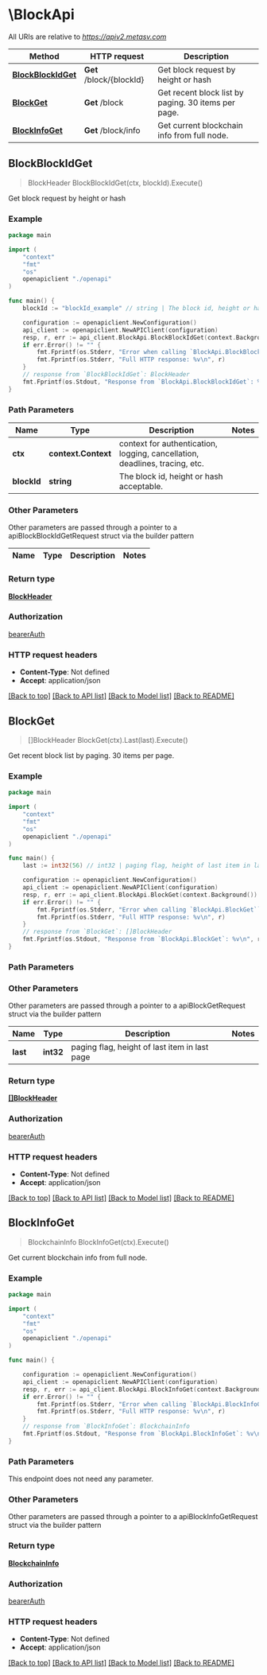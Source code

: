 # \BlockApi

All URIs are relative to *https://apiv2.metasv.com*

Method | HTTP request | Description
------------- | ------------- | -------------
[**BlockBlockIdGet**](BlockApi.md#BlockBlockIdGet) | **Get** /block/{blockId} | Get block request by height or hash
[**BlockGet**](BlockApi.md#BlockGet) | **Get** /block | Get recent block list by paging. 30 items per page.
[**BlockInfoGet**](BlockApi.md#BlockInfoGet) | **Get** /block/info | Get current blockchain info from full node.



## BlockBlockIdGet

> BlockHeader BlockBlockIdGet(ctx, blockId).Execute()

Get block request by height or hash

### Example

```go
package main

import (
    "context"
    "fmt"
    "os"
    openapiclient "./openapi"
)

func main() {
    blockId := "blockId_example" // string | The block id, height or hash acceptable.

    configuration := openapiclient.NewConfiguration()
    api_client := openapiclient.NewAPIClient(configuration)
    resp, r, err := api_client.BlockApi.BlockBlockIdGet(context.Background(), blockId).Execute()
    if err.Error() != "" {
        fmt.Fprintf(os.Stderr, "Error when calling `BlockApi.BlockBlockIdGet``: %v\n", err)
        fmt.Fprintf(os.Stderr, "Full HTTP response: %v\n", r)
    }
    // response from `BlockBlockIdGet`: BlockHeader
    fmt.Fprintf(os.Stdout, "Response from `BlockApi.BlockBlockIdGet`: %v\n", resp)
}
```

### Path Parameters


Name | Type | Description  | Notes
------------- | ------------- | ------------- | -------------
**ctx** | **context.Context** | context for authentication, logging, cancellation, deadlines, tracing, etc.
**blockId** | **string** | The block id, height or hash acceptable. | 

### Other Parameters

Other parameters are passed through a pointer to a apiBlockBlockIdGetRequest struct via the builder pattern


Name | Type | Description  | Notes
------------- | ------------- | ------------- | -------------


### Return type

[**BlockHeader**](BlockHeader.md)

### Authorization

[bearerAuth](../README.md#bearerAuth)

### HTTP request headers

- **Content-Type**: Not defined
- **Accept**: application/json

[[Back to top]](#) [[Back to API list]](../README.md#documentation-for-api-endpoints)
[[Back to Model list]](../README.md#documentation-for-models)
[[Back to README]](../README.md)


## BlockGet

> []BlockHeader BlockGet(ctx).Last(last).Execute()

Get recent block list by paging. 30 items per page.

### Example

```go
package main

import (
    "context"
    "fmt"
    "os"
    openapiclient "./openapi"
)

func main() {
    last := int32(56) // int32 | paging flag, height of last item in last page (optional)

    configuration := openapiclient.NewConfiguration()
    api_client := openapiclient.NewAPIClient(configuration)
    resp, r, err := api_client.BlockApi.BlockGet(context.Background()).Last(last).Execute()
    if err.Error() != "" {
        fmt.Fprintf(os.Stderr, "Error when calling `BlockApi.BlockGet``: %v\n", err)
        fmt.Fprintf(os.Stderr, "Full HTTP response: %v\n", r)
    }
    // response from `BlockGet`: []BlockHeader
    fmt.Fprintf(os.Stdout, "Response from `BlockApi.BlockGet`: %v\n", resp)
}
```

### Path Parameters



### Other Parameters

Other parameters are passed through a pointer to a apiBlockGetRequest struct via the builder pattern


Name | Type | Description  | Notes
------------- | ------------- | ------------- | -------------
 **last** | **int32** | paging flag, height of last item in last page | 

### Return type

[**[]BlockHeader**](BlockHeader.md)

### Authorization

[bearerAuth](../README.md#bearerAuth)

### HTTP request headers

- **Content-Type**: Not defined
- **Accept**: application/json

[[Back to top]](#) [[Back to API list]](../README.md#documentation-for-api-endpoints)
[[Back to Model list]](../README.md#documentation-for-models)
[[Back to README]](../README.md)


## BlockInfoGet

> BlockchainInfo BlockInfoGet(ctx).Execute()

Get current blockchain info from full node.

### Example

```go
package main

import (
    "context"
    "fmt"
    "os"
    openapiclient "./openapi"
)

func main() {

    configuration := openapiclient.NewConfiguration()
    api_client := openapiclient.NewAPIClient(configuration)
    resp, r, err := api_client.BlockApi.BlockInfoGet(context.Background()).Execute()
    if err.Error() != "" {
        fmt.Fprintf(os.Stderr, "Error when calling `BlockApi.BlockInfoGet``: %v\n", err)
        fmt.Fprintf(os.Stderr, "Full HTTP response: %v\n", r)
    }
    // response from `BlockInfoGet`: BlockchainInfo
    fmt.Fprintf(os.Stdout, "Response from `BlockApi.BlockInfoGet`: %v\n", resp)
}
```

### Path Parameters

This endpoint does not need any parameter.

### Other Parameters

Other parameters are passed through a pointer to a apiBlockInfoGetRequest struct via the builder pattern


### Return type

[**BlockchainInfo**](BlockchainInfo.md)

### Authorization

[bearerAuth](../README.md#bearerAuth)

### HTTP request headers

- **Content-Type**: Not defined
- **Accept**: application/json

[[Back to top]](#) [[Back to API list]](../README.md#documentation-for-api-endpoints)
[[Back to Model list]](../README.md#documentation-for-models)
[[Back to README]](../README.md)

